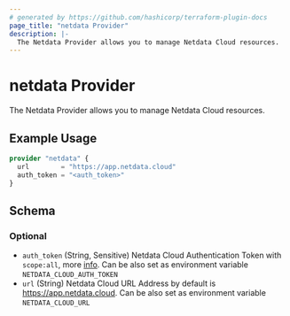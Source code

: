 ```yaml
---
# generated by https://github.com/hashicorp/terraform-plugin-docs
page_title: "netdata Provider"
description: |-
  The Netdata Provider allows you to manage Netdata Cloud resources.
---
```


# netdata Provider

The Netdata Provider allows you to manage Netdata Cloud resources.

## Example Usage

```terraform
provider "netdata" {
  url        = "https://app.netdata.cloud"
  auth_token = "<auth_token>"
}
```

<!-- schema generated by tfplugindocs -->
## Schema

### Optional

- `auth_token` (String, Sensitive) Netdata Cloud Authentication Token with `scope:all`, more [info](https://learn.netdata.cloud/docs/netdata-cloud/api-tokens). Can be also set as environment variable `NETDATA_CLOUD_AUTH_TOKEN`
- `url` (String) Netdata Cloud URL Address by default is https://app.netdata.cloud. Can be also set as environment variable `NETDATA_CLOUD_URL`

